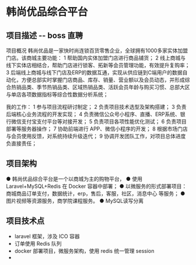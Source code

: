 # 韩尚优品综合平台

## 项目描述 -- boss 直聘
项目概况
韩尚优品是一家快时尚连锁百货零售企业，全球拥有1000多家实体加盟门店。该商城主要功能：
1 帮助国内实体加盟门店进行商品铺货；
2 线上商城与线下实体店相结合，帮助门店进行锁客、拓新等会员管理功能，有效提升复购率；
3 后端线上商城与线下门店及ERP的数据互通，实现从供应链到C端用户的数据自动化，方便总部实时掌握门店商品、库存、销量、营业额以及会员动态，并形成综合热销品类、季节热销品类、区域热销品类、活跃会员年龄与购买习惯、总部大区与单店各项数据指标等综合性数据分析系统；

我的工作：
1 参与项目流程研讨制定；
2 负责项目技术选型及架构搭建；
3 负责后端核心业务流程的开发实现；
4 负责微信公众号小程序、直播、ERP系统、银行微信支付宝支付平台等对接开发；
5 负责项目各项性能优化测试；
6 负责项目部署等服务器操作；
7 协助前端进行 APP、微信小程序的开发；
8 根据市场门店与会员使用反馈，对系统持续升级迭代；
9 协调开发团队工作，对项目总体进度负直接责任；


## 项目架构
● 韩尚优品综合平台是一个以商城为主的购物平台，
● 使用 Laravel+MySQL+Redis 在 Docker 容器中部署；
● 以微服务的形式部署项目：商城商品订单支付，数据统计，erp，售后，客服，社区，消息中心 等服务；
● 图片视频等资源服务，商学院课程服务。
● MySQL读写分离

## 项目技术点
- laravel 框架，涉及 ICO 容器
- 订单使用 Redis 队列
- docker 部署项目，微服务架构，使用 redis 统一管理 session
- 